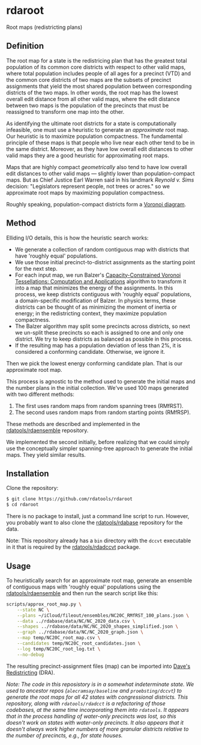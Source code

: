 # rdaroot

Root maps (redistricting plans)

## Definition

The root map for a state is the redistricing plan that has the greatest total population 
of its common core districts with respect to other valid maps, where
total population includes people of all ages for a precinct (VTD) and
the common core districts of two maps are the subsets of precinct assignments 
that yield the most shared population between corresponding districts of the two maps.
In other words, the root map has the lowest overall edit distance from all other valid maps, 
where the edit distance between two maps is the population of the precincts 
that must be reassigned to transform one map into the other. 

As identifying the ultimate root districts for a state is computationally infeasible, 
one must use a heuristic to generate an *approximate* root map. 
Our heuristic is to maximize population compactness.
The fundamental principle of these maps is that people who live near each other 
tend to be in the same district. 
Moreover, as they have low overall edit distances to other valid maps 
they are a good heuristic for approximating root maps. 

Maps that are highly compact *geometrically* also tend to have low overall edit distances to other valid maps 
&#8212; slightly lower than population-compact maps. 
But as Chief Justice Earl Warren said in his landmark *Reynold v. Sims* decision:
"Legislators represent people, not trees or acres." 
so we approximate root maps by maximizing population compactness.

Roughly speaking, population-compact districts form a 
[Voronoi diagram](https://en.wikipedia.org/wiki/Voronoi_diagram).

## Method

Elliding I/O details, this is how the heuristic search works:

-   We generate a collection of random contiguous map with districts that have 'roughly equal' populations.
-   We use those initial precinct-to-district assignments as the starting point for the next step.
-   For each input map, we run Balzer\'s 
    [Capacity-Constrained Voronoi Tessellations: Computation and Applications](http://nbn-resolving.de/urn:nbn:de:bsz:352-opus-84645) 
    algorithm
    to transform it into a map that minimizes the energy of the assignments.
    In this process, we keep districts contiguous with 'roughly equal' populations, 
    a domain-specific modification of Balzer.
    In physics terms, these districts can be thought of as minimizing the moment of inertia or energy; 
    in the redistricting context, they maximize population compactness. 
-   The Balzer algorithm may split some precincts across districts,
    so next we un-split these precincts so each is assigned to one and only one district.
    We try to keep districts as balanced as possible in this process.
-   If the resulting map has a population deviation of less than 2%,
    it is considered a conforming candidate.
    Otherwise, we ignore it.

Then we pick the lowest energy conforming candidate plan.
That is our approximate root map.

This process is agnostic to the method used to generate the initial maps
and the number plans in the initial collection.
We've used 100 maps generated with two different methods:

1. The first uses random maps from random spanning trees (RMfRST).
2. The second uses random maps from random starting points (RMfRSP).

These methods are described and implemented in the [rdatools/rdaensemble](https://github.com/rdatools/rdaensemble) repository.

We implemented the second initially, before realizing that we could simply use the 
conceptually simpler spanning-tree approach to generate the initial maps.
They yield similar results. 

## Installation

Clone the repository:

```bash
$ git clone https://github.com/rdatools/rdaroot
$ cd rdaroot
```

There is no package to install, just a command line script to run.
However, you probably want to also clone the [rdatools/rdabase](https://github.com/alecramsay/rdabase) repository
for the data.

Note: This repository already has a `bin` directory with the `dccvt` executable in it
that is required by the [rdatools/rdadccvt](https://github.com/rdatools/rdadccvt) package.

## Usage

To heuristically search for an approximate root map,
generate an ensemble of contiguous maps with 'roughly equal' populations
using the [rdatools/rdaensemble](https://github.com/rdatools/rdaensemble)
and then run the search script like this:

```bash
scripts/approx_root_map.py \
    --state NC \
    --plans ~/iCloud/fileout/ensembles/NC20C_RMfRST_100_plans.json \
    --data ../rdabase/data/NC/NC_2020_data.csv \
    --shapes ../rdabase/data/NC/NC_2020_shapes_simplified.json \
    --graph ../rdabase/data/NC/NC_2020_graph.json \
    --map temp/NC20C_root_map.csv \
    --candidates temp/NC20C_root_candidates.json \
    --log temp/NC20C_root_log.txt \
    --no-debug
```

The resulting precinct-assignment files (map) can be imported into [Dave's Redistricting](https://davesredistricting.org/) (DRA).

*Note: The code in this reposistory is in a somewhat indeterminate state.
We used to ancestor repos (`alecramsay/baseline` and `proebsting/dccvt`) to generate the root maps
for all 42 states with congressional districts.
This repository, along with `rdatools/rdadcct` is a refactoring of those codebases, 
at the same time incorporating them into `rdatools`.
It appears that in the process handling of water-only precincts was lost,
so this doesn't work on states with water-only precincts.
It also appears that it doesn't always work higher numbers of more granular districts relative to the number of precincts,
e.g., for state houses.*
